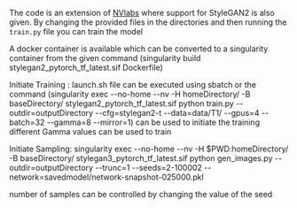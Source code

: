 The code is an extension of [NVlabs](https://github.com/NVlabs/stylegan3) where support for StyleGAN2 is also given. By changing the provided files in the directories and then running the `train.py` file you can train the model

A docker container is available which can be converted to a singularity container from the given command (singularity build stylegan2_pytorch_tf_latest.sif Dockerfile)


Initiate Training : 
launch.sh file can be executed using sbatch or the command (singularity exec --no-home --nv -H homeDirectory/  -B baseDirectory/  stylegan2_pytorch_tf_latest.sif python train.py --outdir=outputDirectory --cfg=stylegan2-t --data=data/T1/ --gpus=4 --batch=32 --gamma=8 --mirror=1) can be used to initiate the training 
different Gamma values can be used to train

Initiate Sampling: 
singularity exec --no-home --nv -H $PWD:homeDirectory/  -B baseDirectory/ stylegan3_pytorch_tf_latest.sif python gen_images.py --outdir=outputDirectory --trunc=1 --seeds=2-100002 --network=savedmodel/network-snapshot-025000.pkl

number of samples can be controlled by changing the value of the seed

